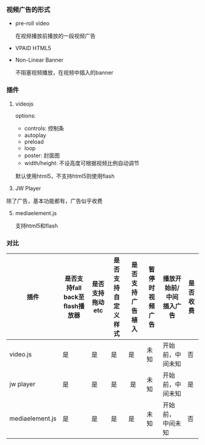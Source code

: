 ### 视频广告的形式

- pre-roll video

  在视频播放前播放的一段视频广告
    
- VPAID HTML5

- Non-Linear Banner

  不阻塞视频播放，在视频中插入的banner


### 插件

1. videojs

	options:
	
	- controls: 控制条
	- autoplay
	- preload
	- loop
	- poster: 封面图
	- width/height: 不设高度可根据视频比例自动调节
	
	默认使用html5，不支持html5则使用flash

<!-- 2. Brightcove -->


3. JW Player

除了广告，基本功能都有，广告似乎收费

<!-- 4. Kaltura -->

5. mediaelement.js

    支持html5和flash

### 对比

插件 | 是否支持fall back至flash播放器 | 是否支持拖动etc | 是否支持自定义样式 | 是否支持广告植入 | 暂停时视频广告 | 播放开始前/中间 插入广告 | 是否收费
--- | --- | --- | --- | --- | --- | --- | ---
video.js | 是 | 是 | 是 | 是 | 未知 | 开始前，中间未知 | 否
jw player | 是 | 是 | 是 | 是 | 未知 | 开始前，中间未知 | 是
mediaelement.js | 是 | 是 | 是 | 是 | 未知 | 开始前， 中间未知 | 否